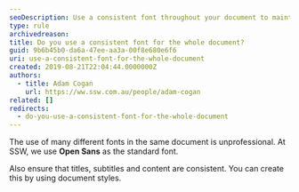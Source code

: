 ```yaml
---
seoDescription: Use a consistent font throughout your document to maintain professionalism and readability.
type: rule
archivedreason:
title: Do you use a consistent font for the whole document?
guid: 9b6b45b0-da6a-47ee-aa3a-00f8e680e6f6
uri: use-a-consistent-font-for-the-whole-document
created: 2019-08-21T22:04:44.0000000Z
authors:
  - title: Adam Cogan
    url: https://ww.ssw.com.au/people/adam-cogan
related: []
redirects:
  - do-you-use-a-consistent-font-for-the-whole-document
---
```


The use of many different fonts in the same document is unprofessional. At SSW, we use **Open Sans** as the standard font.

<!--endintro-->

Also ensure that titles, subtitles and content are consistent. You can create this by using document styles.
